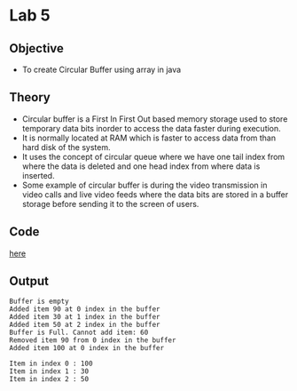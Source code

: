 # Lab 5

## Objective

- To create Circular Buffer using array in java

## Theory

- Circular buffer is a First In First Out based memory storage used to store temporary data bits inorder to access the data faster during execution.
- It is normally located at RAM which is faster to access data from than hard disk of the system.
- It uses the concept of circular queue where we have one tail index from where the data is deleted and one head index from where data is inserted.
- Some example of circular buffer is during the video transmission in video calls and live video feeds where the data bits are stored in a buffer storage before sending it to the screen of users.

## Code

[here](https://github.com/college-related/Labs-7th-sems/tree/main/Real%20Time%20System%20(RTS)/lab5/CircularBuffer.java)

## Output

```
Buffer is empty
Added item 90 at 0 index in the buffer
Added item 30 at 1 index in the buffer
Added item 50 at 2 index in the buffer
Buffer is Full. Cannot add item: 60
Removed item 90 from 0 index in the buffer
Added item 100 at 0 index in the buffer

Item in index 0 : 100
Item in index 1 : 30
Item in index 2 : 50
```